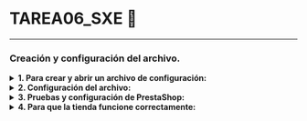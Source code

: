 # TAREA06_SXE 🤌
---
### Creación y configuración del archivo.

<details>
<summary> <b> 1. Para crear y abrir un archivo de configuración: </b></summary>
<br>

```bash
# Crea el archivo
touch docker-compose.yaml

# Abre el archivo para editarlo
nano docker-compose.yaml
```
</details>

<details>
<summary> <b> 2. Configuración del archivo: </b></summary>
<br>

```yaml
services:
  mysql:
    image: mysql:latest
    container_name: base_mysql
    restart: always # Se reinicia siempre que el contenedor se detenga
    environment:
      MYSQL_DATABASE: prestashop_db # Especifica el nombre de la base de datos
      MYSQL_ROOT_PASSWORD: admin # Especifica la contraseña para el superusuario de la cuenta MySQL
    networks:
      - prestashop_network # Red que se va a crear y va a poder ser usada
  prestashop:
    image: prestashop/prestashop:latest
    container_name: prestashop
    restart: always
    depends_on:
      - mysql # Indica que prestashop depende primero del arranque de mysql 
    ports:
      - 8080:80 # Indica el puerto utilizado
    environment:
      DB_SERVER: base-mysql # Nombre de la base de datos mysql que se va a utilizar
      DB_NAME: prestashop_db # Sobreescribe el nombre de la base de datos
      DB_USER: root # Sobreescribe el nombre del usuario mysql por defecto
      DB_PASSWD: admin # Sobreescribe la contraseña mysql por defecto
    networks:
      - prestashop_network
networks:
    prestashop_network:
```
Una vez terminado el archivo de configuración, lo lanzamos utilizando:
```bash
sudo docker compose up -d
```
**Importante hacerlo desde el directorio en el que se encuentra el archivo de configuración ⚠️**

![imagen](https://github.com/user-attachments/assets/8f2eb580-57c9-4b74-ae53-4046b48d34af)

</details>

<details>
<summary> <b> 3. Pruebas y configuración de PrestaShop: </b></summary>
<br>

```bash
# Utilizo en el navegador la ip de mi ordenador con el puerto seleccionado
10.0.9.153:8080
```
Una vez comprobado que todo funciona correctamente, me pongo a configurar todo desde el navegador ✅

**1. Asistente de instalación:**
  ![imagen](https://github.com/user-attachments/assets/6478ecce-f01d-4f02-99e1-f67ffc675c15)
  Indico el idioma y continuo...
  
**2. Se aceptan los terminos y condiciones.**

**3. Configuración de los datos de la tienda:**
  ![imagen](https://github.com/user-attachments/assets/350e1a67-324e-4e9f-b287-bf61a5174097)

**4. Configuración del contenido que queremos en la tienda:**
  ![imagen](https://github.com/user-attachments/assets/eacfeee2-1ade-479b-aa2c-77417cdcab61)

**5. Configuración de la base de datos:**
  ![imagen](https://github.com/user-attachments/assets/30ccbcef-f46f-4af7-975c-f31dc1a9a4ce)

**6. Comienza a cargar la tienda entera:**
  ![imagen](https://github.com/user-attachments/assets/6235109c-acf1-46e4-bcd1-00f949f56085)

**7. Finalizada la instalación:**
  ![imagen](https://github.com/user-attachments/assets/2ae5c256-aa9c-45e9-8024-16c17a57ad1b)
</details>

<details>
<summary> <b> 4. Para que la tienda funcione correctamente: </b></summary>
<br>
  <details>
<summary> <b> Es necesario eliminar la carpeta "install" y cambiar el nombre de la carpeta "admin" por razones de seguridad ⚠️</b></summary>
<br>

![imagen](https://github.com/user-attachments/assets/aa14cb0b-34a5-4513-94d5-aced6c2f93b9)
</details>

```bash
# Eliminar carpeta install
sudo docker exec -it prestashop rm -rf /var/www/html/install

# Cambiar nombre de la carpeta admin
sudo docker exec -it prestashop mv /var/www/html/admin /var/www/html/admin552vw8sb9uvj8ucjobz
```

A continuación se entra en el siguiente enlace y nos pedirá iniciar sesión con los datos introducidos anteriormente:

```bash
http://10.0.9.153:8080/admin552vw8sb9uvj8ucjobz
```
![imagen](https://github.com/user-attachments/assets/51e932d6-49f7-4f3b-9cd5-82fad592cdff)

Una vez iniciada sesión, ya podremos **usar y personalizar** la tienda como queramos. 🤙

![imagen](https://github.com/user-attachments/assets/35fd5b2c-3068-40ea-87dd-0051bbd2032d)
</details>


